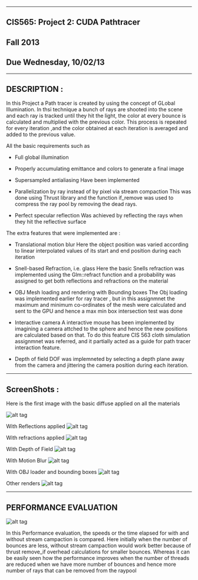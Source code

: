 -------------------------------------------------------------------------------
CIS565: Project 2: CUDA Pathtracer
-------------------------------------------------------------------------------
Fall 2013
-------------------------------------------------------------------------------
Due Wednesday, 10/02/13
-------------------------------------------------------------------------------


-------------------------------------------------------------------------------
DESCRIPTION :
-------------------------------------------------------------------------------
In this Project a Path tracer is created by using the concept of GLobal Illumination. In thsi technique a bunch
of rays are shooted into the scene and each ray is tracked until they hit the light, the color at every bounce 
is calculated and multiplied with the previous color. This process is repeated for every iteration ,and the color 
obtained at each iteration is averaged and added to the previous value. 

All the basic requirements such as 
* Full global illumination 
* Properly accumulating emittance and colors to generate a final image
* Supersampled antialiasing
Have been implemented 

* Parallelization by ray instead of by pixel via stream compaction 
This was done using Thrust library and the function if_remove was used to compress the ray pool by removing 
the dead rays.

* Perfect specular reflection
Was achieved by reflecting the rays when they hit the reflective surface 


The extra features that were implemented are : 

* Translational motion blur
  Here the object position was varied according to linear interpolated values of its start and end 
  position during each iteration

* Snell-based Refraction, i.e. glass
  Here the basic Snells refraction was implemented using the Glm::refract function and a probability 
  was assigned to get both reflections and refractions on the material 

* OBJ Mesh loading and rendering with Bounding boxes
  The Obj loading was implemented earlier for ray tracer , but in this assignmnet the maximum and minimum
  co-ordinates of the mesh were calculated and sent to the GPU and hence a max min box intersection test 
  was done

* Interactive camera
  A interactive mouse has been implemented by imagining a camera attched to the sphere and hence the new 
  positions are calculated based on that. To do this feature CIS 563 cloth simulation assignmnet was referred,
  and it partially acted as a guide for path tracer interaction feature. 

* Depth of field
  DOF was implemneted by selecting a depth plane away from the camera and jittering the camera position during 
  each iteration.  

-------------------------------------------------------------------------------
ScreenShots :
-------------------------------------------------------------------------------
Here is the first image with the basic diffuse applied on all the materials 

![alt tag](https://raw.github.com/vivreddy/Project2-Pathtracer/master/renders/3.png)


With Reflections applied 
![alt tag](https://raw.github.com/vivreddy/Project2-Pathtracer/master/renders/4.png)

With refractions applied 
![alt tag](https://raw.github.com/vivreddy/Project2-Pathtracer/master/renders/5.png)

With Depth of Field 
![alt tag](https://raw.github.com/vivreddy/Project2-Pathtracer/master/renders/6.png)

With Motion Blur 
![alt tag](https://raw.github.com/vivreddy/Project2-Pathtracer/master/renders/8.png)

With OBJ loader and bounding boxes 
![alt tag](https://raw.github.com/vivreddy/Project2-Pathtracer/master/renders/7.png)

Other renders
![alt tag](https://raw.github.com/vivreddy/Project2-Pathtracer/master/renders/2.png)



-------------------------------------------------------------------------------
PERFORMANCE EVALUATION
-------------------------------------------------------------------------------

![alt tag](https://raw.github.com/vivreddy/Project2-Pathtracer/master/renders/table.png)

In this Performance evaluation, the speeds or the time elapsed for with and without stream
campaction is compared. Here initially when the number of bounces are less, without stream 
campaction would work better because of thrust remove_if overhead calculations for smaller
bounces.
Whereas it can be easily seen how the performance improves when the number of threads are reduced 
when we have more number of bounces and hence more number of rays that can be removed from the raypool


